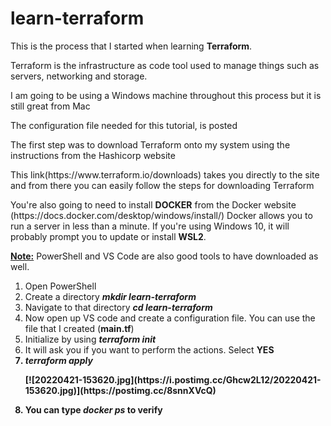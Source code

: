 # learn-terraform
This is the process that I started when learning <b>Terraform</b>.
<p>Terraform is the infrastructure as code tool used to manage things such as servers, networking and storage.</p>
<p>I am going to be using a Windows machine throughout this process but it is still great from Mac</p>
<p>The configuration file needed for this tutorial, is posted</p>
<p> The first step was to download Terraform onto my system using the instructions from the Hashicorp website</p>
<p>This link(https://www.terraform.io/downloads) takes you directly to the site and from there you can easily follow the steps for downloading Terraform</p>
<p>You're also going to need to install <b>DOCKER</b> from the Docker website (https://docs.docker.com/desktop/windows/install/) Docker allows you to run a server in less than a minute. If you're using Windows 10, it will probably prompt you to update or install <b>WSL2</b>.</p>
<p2><b><u>Note:</b></u> PowerShell and VS Code are also good tools to have downloaded as well.</p2>

<p> <ol>
  <li>Open PowerShell</li>
 <li>Create a directory <b><i>mkdir learn-terraform</b></i></li>
 <li>Navigate to that directory <b><i> cd learn-terraform</b></i></li>
 <li>Now open up VS code and create a configuration file. You can use the file that I created (<b>main.tf</b>)</li>
 <li>Initialize by using <b><i>terraform init</b></i></li>
 <li>It will ask you if you want to perform the actions. Select <b>YES<b></li>
 <li><b><i>terraform apply</b></i>
   <p>[![20220421-153620.jpg](https://i.postimg.cc/Ghcw2L12/20220421-153620.jpg)](https://postimg.cc/8snnXVcQ)</p>
  <li>You can type <b><i>docker ps</b></i> to verify</li>
 </p>
